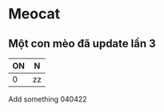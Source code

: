 # Meocat

## Một con mèo đã update lần 3

| ON   | N    |
| ---- | ---- |
| 0    | zz   |

Add something 040422
